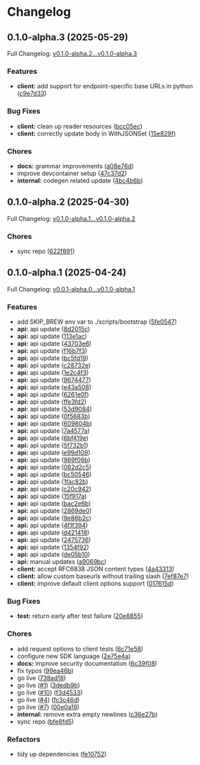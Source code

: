 # Changelog

## 0.1.0-alpha.3 (2025-05-29)

Full Changelog: [v0.1.0-alpha.2...v0.1.0-alpha.3](https://github.com/useschedo/golang-sdk/compare/v0.1.0-alpha.2...v0.1.0-alpha.3)

### Features

* **client:** add support for endpoint-specific base URLs in python ([c9e7d33](https://github.com/useschedo/golang-sdk/commit/c9e7d335d127ad19eeeb2816f1cf6a7ba202b846))


### Bug Fixes

* **client:** clean up reader resources ([bcc05ec](https://github.com/useschedo/golang-sdk/commit/bcc05ec8a8d51e8d9393cb75a1726be820ca035a))
* **client:** correctly update body in WithJSONSet ([15e829f](https://github.com/useschedo/golang-sdk/commit/15e829f551dff08301ea1c20589701dc6c08376a))


### Chores

* **docs:** grammar improvements ([a08e76d](https://github.com/useschedo/golang-sdk/commit/a08e76d2f46033f540bb8efbb9f1983373815ffc))
* improve devcontainer setup ([47c37d2](https://github.com/useschedo/golang-sdk/commit/47c37d2cee0808e91edee1e1feb77f14236a7707))
* **internal:** codegen related update ([4bc4b6b](https://github.com/useschedo/golang-sdk/commit/4bc4b6b36a41a86e77ee07da5bf8643f10d3fb7b))

## 0.1.0-alpha.2 (2025-04-30)

Full Changelog: [v0.1.0-alpha.1...v0.1.0-alpha.2](https://github.com/useschedo/golang-sdk/compare/v0.1.0-alpha.1...v0.1.0-alpha.2)

### Chores

* sync repo ([622f891](https://github.com/useschedo/golang-sdk/commit/622f8917b2ee762b1549934c766a6aab47b35fc4))

## 0.1.0-alpha.1 (2025-04-24)

Full Changelog: [v0.0.1-alpha.0...v0.1.0-alpha.1](https://github.com/useschedo/golang-sdk/compare/v0.0.1-alpha.0...v0.1.0-alpha.1)

### Features

* add SKIP_BREW env var to ./scripts/bootstrap ([5fe0547](https://github.com/useschedo/golang-sdk/commit/5fe05478043d4b37967d92a7d9434bab47d0a9a0))
* **api:** api update ([8d2015c](https://github.com/useschedo/golang-sdk/commit/8d2015cdd67d443acb9dd41d1e567675c74d8aec))
* **api:** api update ([113e1ac](https://github.com/useschedo/golang-sdk/commit/113e1ac6f6341001cc9ac40a5bd9b5b0c171f93e))
* **api:** api update ([43703e6](https://github.com/useschedo/golang-sdk/commit/43703e6267f4f4b5ee733b305b92d28187ed8042))
* **api:** api update ([f16b7f3](https://github.com/useschedo/golang-sdk/commit/f16b7f3632fbd0471fa071e8b2f5cdb7f7ecbf00))
* **api:** api update ([bc5fd19](https://github.com/useschedo/golang-sdk/commit/bc5fd19b2040e39743542bf15175f166a296cdf8))
* **api:** api update ([c28732e](https://github.com/useschedo/golang-sdk/commit/c28732ed137e35ad2d43b55ddd58f6a89baee109))
* **api:** api update ([1e2c4f3](https://github.com/useschedo/golang-sdk/commit/1e2c4f3ef80e87449a9cd85d86eef3398fb1c111))
* **api:** api update ([9674477](https://github.com/useschedo/golang-sdk/commit/9674477bbfbbec83f042c752d9383d6b8bfae3e1))
* **api:** api update ([e43a508](https://github.com/useschedo/golang-sdk/commit/e43a5083e6cbcc56425480e4b6c37dadda0c72d3))
* **api:** api update ([6261e0f](https://github.com/useschedo/golang-sdk/commit/6261e0fed8a007b73b02e1f1ac7107b7d946c2fe))
* **api:** api update ([ffe3fd2](https://github.com/useschedo/golang-sdk/commit/ffe3fd24d73ff2565395f1acffa9b78c89c6c0ce))
* **api:** api update ([53d9084](https://github.com/useschedo/golang-sdk/commit/53d908413c728802451057d4ca022570bce94d23))
* **api:** api update ([0f5683b](https://github.com/useschedo/golang-sdk/commit/0f5683b1393ecde1125bd572d9f29838fa1e40c2))
* **api:** api update ([609804b](https://github.com/useschedo/golang-sdk/commit/609804b9c76a3d43da6ca7e8285ffb5aa169bffb))
* **api:** api update ([7a4577a](https://github.com/useschedo/golang-sdk/commit/7a4577a59995c9bcc8a1e02602b68d298421d3bb))
* **api:** api update ([6bf419e](https://github.com/useschedo/golang-sdk/commit/6bf419ed377a49a08bdba8c237f9d2ab4afba49e))
* **api:** api update ([5f732b1](https://github.com/useschedo/golang-sdk/commit/5f732b18dedfaa41d3443addb0408b65fed5f27b))
* **api:** api update ([e99d109](https://github.com/useschedo/golang-sdk/commit/e99d10910a559472d6cd19a0b66f9f0e8adde5b9))
* **api:** api update ([989f06b](https://github.com/useschedo/golang-sdk/commit/989f06bf750f66b111cfa25f87f71e92c9a844e6))
* **api:** api update ([062d2c5](https://github.com/useschedo/golang-sdk/commit/062d2c5637dca27a8260a08f1c22dc9c63ab90e9))
* **api:** api update ([bc50546](https://github.com/useschedo/golang-sdk/commit/bc5054687118dac257fb81e71cf8d12554cb780b))
* **api:** api update ([1fac82b](https://github.com/useschedo/golang-sdk/commit/1fac82b3c913a1d03506b39d2b2a1bc615ba0ac6))
* **api:** api update ([c20c942](https://github.com/useschedo/golang-sdk/commit/c20c942d5717c22a0aa1d10a629452e5ec488b6d))
* **api:** api update ([15f917a](https://github.com/useschedo/golang-sdk/commit/15f917ab6a8a2a39ecfaa0ee5fee3f72b1688324))
* **api:** api update ([bac2e6b](https://github.com/useschedo/golang-sdk/commit/bac2e6b58da20f113835b5ec048231760569e965))
* **api:** api update ([2869de0](https://github.com/useschedo/golang-sdk/commit/2869de037c912babd0d735c173634f1278870fa2))
* **api:** api update ([9e86b2c](https://github.com/useschedo/golang-sdk/commit/9e86b2c8a5f83b29e386f8a1bd954fead917d65c))
* **api:** api update ([4f1f394](https://github.com/useschedo/golang-sdk/commit/4f1f39461bd787ebdcb93ec56e2381744d0ca80b))
* **api:** api update ([d421418](https://github.com/useschedo/golang-sdk/commit/d421418622060033d2563222fe17ff3deb6fc1ac))
* **api:** api update ([2475736](https://github.com/useschedo/golang-sdk/commit/2475736576a5944b10abdc94253c2de10d8435af))
* **api:** api update ([1354f92](https://github.com/useschedo/golang-sdk/commit/1354f9236f2beeb57c0d862ce8549193d5c6a20c))
* **api:** api update ([de05b10](https://github.com/useschedo/golang-sdk/commit/de05b1050255cf6763ac3c8158c980c6b922c12c))
* **api:** manual updates ([a9069bc](https://github.com/useschedo/golang-sdk/commit/a9069bc8553d5365321b582952eeeeb59c998c71))
* **client:** accept RFC6838 JSON content types ([4a43313](https://github.com/useschedo/golang-sdk/commit/4a433130b2fc54f95f5db8f845087f58891c181a))
* **client:** allow custom baseurls without trailing slash ([7ef87e7](https://github.com/useschedo/golang-sdk/commit/7ef87e712d912739007f703685d20aef777135e2))
* **client:** improve default client options support ([017615d](https://github.com/useschedo/golang-sdk/commit/017615d0ababb61dc8f15a694ff6e0797edd3f31))


### Bug Fixes

* **test:** return early after test failure ([20e8855](https://github.com/useschedo/golang-sdk/commit/20e88557b281ac50ea55392295df564840086290))


### Chores

* add request options to client tests ([6c71e58](https://github.com/useschedo/golang-sdk/commit/6c71e5804ef81c2f56c7aab71833e79ceb1ddacc))
* configure new SDK language ([2e75e4a](https://github.com/useschedo/golang-sdk/commit/2e75e4a221805f2a5c8a013e9f2d635ccc3661bd))
* **docs:** improve security documentation ([6c39f08](https://github.com/useschedo/golang-sdk/commit/6c39f0841b72390c264322050fbef5af38c5ed4e))
* fix typos ([99ea46b](https://github.com/useschedo/golang-sdk/commit/99ea46bfaeccfe62db0d39abd74a892881d75f8e))
* go live ([738ad18](https://github.com/useschedo/golang-sdk/commit/738ad183923f0506341799377049340ed7175d45))
* go live ([#1](https://github.com/useschedo/golang-sdk/issues/1)) ([3dedb9b](https://github.com/useschedo/golang-sdk/commit/3dedb9b6fecfd4aaf8a4c11604dea4f60e1d0c53))
* go live ([#10](https://github.com/useschedo/golang-sdk/issues/10)) ([f3d4533](https://github.com/useschedo/golang-sdk/commit/f3d4533a9126ad4a0694920d45d86ba40802de90))
* go live ([#4](https://github.com/useschedo/golang-sdk/issues/4)) ([fc3c46d](https://github.com/useschedo/golang-sdk/commit/fc3c46dfdf5ab64f45911c99f86f890c37ebdbae))
* go live ([#7](https://github.com/useschedo/golang-sdk/issues/7)) ([00e0a19](https://github.com/useschedo/golang-sdk/commit/00e0a19a66ac6a7bba5442b8514e84257973cee9))
* **internal:** remove extra empty newlines ([c36e27b](https://github.com/useschedo/golang-sdk/commit/c36e27bd4b69108e26467511cf3802150ef00b92))
* sync repo ([bfe8fd5](https://github.com/useschedo/golang-sdk/commit/bfe8fd57aa238ac4cf5aa9d5fc7c71ba233adf88))


### Refactors

* tidy up dependencies ([fe10752](https://github.com/useschedo/golang-sdk/commit/fe1075225aec506d5cbdfe90037a1ee437775c18))
